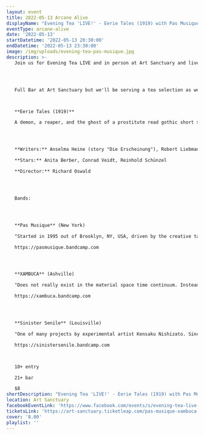 ```yaml
---
layout: event
title: 2022-05-13 Arcane Alive
displayName: "Evening Tea 'LIVE!' - Eerie Tales (1919) with Pas Musique, Xambuca, Sinister Senile"
eventType: arcane-alive
date: '2022-05-13'
startDatetime: '2022-05-13 20:30:00'
endDatetime: '2022-05-13 23:30:00'
image: /img/uploads/evening-tea-pas-musique.jpg
description: >-
   Join us for Evening Tea LIVE and in person at Art Sanctuary and live streaming on Twitch TV to watch the masterpiece of film history "Eerie Tales" (1919). Listen to LIVE music by Pas Musique, (New York), Xambuca (Ashville) and Sinister Senile (Louisville) while having some tea and pleasant conversation!




   Full Bar at Art Sanctuary but we'll be serving a tea selection as well!



   **Eerie Tales (1919)**

   A demon, a reaper, and the ghost of a prostitute read gothic short stories and act them out.




   **Writers:** Anselma Heine (story "Die Erscheinung"), Robert Liebmann (story "Die Hand"), Edgar Allan Poe (story "Die schwarze Katze")

   **Stars:** Anita Berber, Conrad Veidt, Reinhold Schünzel

   **Director:** Richard Oswald




   Bands:




   **Pas Musique** (New York)

   "Started in 1995 out of Brooklyn, NY, USA, driven by the creative talents of Robert L. Pepper working in the mediums of sound and video. Members include Jon “Vomit” Worthley, Michael Durek, and Robert Pepper. Pas Musique have performed in 17 countries and all throughout the United States."

   https://pasmusique.bandcamp.com




   **XAMBUCA** (Ashville)

   "Does not really exist in the material space time continuum. Instead, XAMBUCA conceptually feeds on the subconscious figment of a host's imagination; a host that has a tendency to encounter its name or symbols in passing by mere coincidence."

   https://xambuca.bandcamp.com




   **Sinister Senile** (Louisville)

   "One of many projects by experimental artist Kensaku Nishizato. Since 1986 the quest for new sounds and stretching the boundaries has led to the evolution of Sinister Senile in 1999. Kensaku was heavily evolved in the experimental scene in Asheville, NC for most of the 90's, and he has collaborated with Nurse With Wound, Val Denham, The Sword Volcano Complex, and many more."

   https://sinistersenile.bandcamp.com



   18+ entry

   21+ bar

   $8
shortDescription: "Evening Tea 'LIVE!' - Eerie Tales (1919) with Pas Musique, Xambuca, Sinister Senile"
location: Art Sanctuary
facebookEventLink: 'https://www.facebook.com/events/s/evening-tea-live-eerie-tales-1/651779762693598'
ticketsLink: 'https://art-sanctuary.ticketleap.com/pas-musique-xambuca-sinister-senile'
cover: '8.00'
playlist: ''
---
```

